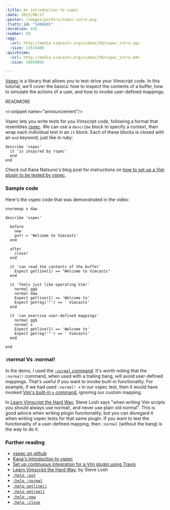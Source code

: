 ```yaml
--- 
:title: An introduction to vspec
:date: 2013/06/17
:poster: /images/posters/vspec-intro.png
:flattr_id: "1496691"
:duration: 435
:number: 50
:ogg: 
  :url: http://media.vimcasts.org/videos/50/vspec_intro.ogv
  :size: 13515400
:quicktime: 
  :url: http://media.vimcasts.org/videos/50/vspec_intro.m4v
  :size: 18859892

---
```


[Vspec][vspec] is a library that allows you to test-drive your Vimscript code. In this tutorial, we'll cover the basics: how to inspect the contents of a buffer, how to simulate the actions of a user, and how to invoke user-defined mappings.

[vspec]: https://github.com/kana/vim-vspec


READMORE

<r:snippet name="announcement"/>

Vspec lets you write tests for you Vimscript code, following a format that resembles [rspec][]. We can use a `describe` block to specify a context, then wrap each individual test in an `it` block. Each of these blocks is closed with an `end` keyword, just like in ruby:

    describe 'vspec'
      it 'is inspired by rspec'
      end
    end

Check out Kana Natsuno's blog post for instructions on [how to set up a Vim plugin to be tested by vspec][setup].

### Sample code

Here's the vspec code that was demonstrated in the video:

    nnoremap x daw
    
    describe 'vspec'
    
      before
        new
        put! = 'Welcome to Vimcasts'
      end
    
      after
        close!
      end
    
      it 'can read the contents of the buffer'
        Expect getline(1) == "Welcome to Vimcasts"
      end
    
      it 'feels just like operating Vim!'
        normal gg$
        normal daw
        Expect getline(1) == 'Welcome to'
        Expect getreg('"') == ' Vimcasts'
      end
    
      it 'can exercise user-defined mappings'
        normal gg$
        normal x
        Expect getline(1) == 'Welcome to'
        Expect getreg('"') == ' Vimcasts'
      end
    
    end

### :normal Vs :normal!

In the demo, I used the [`:normal` command][normal]. It's worth noting that the `:normal!` command, when used with a trailing bang, will avoid user-defined mappings. That's useful if you want to invoke built-in functionality. For example, if we had used `:normal! x` in our vspec test, then it would have invoked [Vim's built-in `x` command][x], ignoring our custom mapping.

In [Learn Vimscript the Hard Way][lvsthw29], Steve Losh says "when writing Vim scripts you should always use normal!, and never use plain old normal". This is good advice when writing plugin functionality, but you can disregard it when writing vspec tests for that same plugin. If you want to test the functionality of a user-defined mapping, then `:normal` (without the bang) is the way to do it.

### Further reading

* [vspec on github][vspec]
* [Kana's introduction to vspec][setup]
* [Set up continuous integration for a Vim plugin using Travis][ci]
* [Learn Vimscript the Hard Way][lvsthw], by Steve Losh
* [`:help :put`][put]
* [`:help :normal`][normal]
* [`:help getline()`][getline]
* [`:help getreg()`][getreg]
* [`:help :new`][new]
* [`:help :close`][close]

[vspec]: https://github.com/kana/vim-vspec
[setup]: http://whileimautomaton.net/2013/02/13211500
[ci]: http://whileimautomaton.net/2013/02/08211255
[lvsthw]: http://learnvimscriptthehardway.stevelosh.com/
[lvsthw29]: http://learnvimscriptthehardway.stevelosh.com/chapters/29.html
[rspec]: https://github.com/rspec/rspec

[x]: http://vimdoc.sourceforge.net/htmldoc/change.html#x
[normal]: http://vimdoc.sourceforge.net/htmldoc/various.html#:normal
[getline]: http://vimdoc.sourceforge.net/htmldoc/eval.html#getline()
[getreg]: http://vimdoc.sourceforge.net/htmldoc/eval.html#getreg()
[new]: http://vimdoc.sourceforge.net/htmldoc/windows.html#:new
[close]: http://vimdoc.sourceforge.net/htmldoc/windows.html#:close
[put]: http://vimdoc.sourceforge.net/htmldoc/change.html#:put
